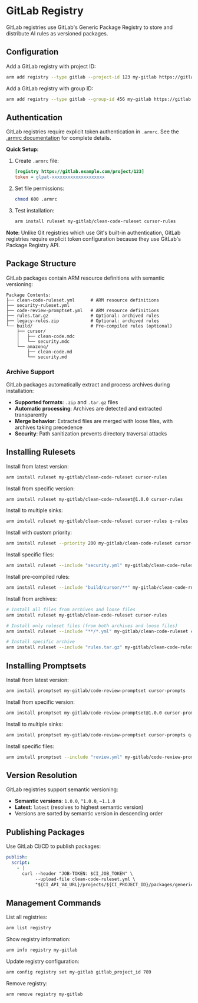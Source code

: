 # GitLab Registry

GitLab registries use GitLab's Generic Package Registry to store and distribute AI rules as versioned packages.

## Configuration

Add a GitLab registry with project ID:

```bash
arm add registry --type gitlab --project-id 123 my-gitlab https://gitlab.example.com
```

Add a GitLab registry with group ID:

```bash
arm add registry --type gitlab --group-id 456 my-gitlab https://gitlab.example.com
```

## Authentication

GitLab registries require explicit token authentication in `.armrc`. See the [.armrc documentation](../armrc.md) for complete details.

**Quick Setup:**

1. Create `.armrc` file:
   ```ini
   [registry https://gitlab.example.com/project/123]
   token = glpat-xxxxxxxxxxxxxxxxxxxx
   ```

2. Set file permissions:
   ```bash
   chmod 600 .armrc
   ```

3. Test installation:
   ```bash
   arm install ruleset my-gitlab/clean-code-ruleset cursor-rules
   ```

**Note**: Unlike Git registries which use Git's built-in authentication, GitLab registries require explicit token configuration because they use GitLab's Package Registry API.

## Package Structure

GitLab packages contain ARM resource definitions with semantic versioning:

```
Package Contents:
├── clean-code-ruleset.yml      # ARM resource definitions
├── security-ruleset.yml
├── code-review-promptset.yml   # ARM resource definitions
├── rules.tar.gz                # Optional: archived rules
├── legacy-rules.zip            # Optional: archived rules
└── build/                      # Pre-compiled rules (optional)
    ├── cursor/
    │   ├── clean-code.mdc
    │   └── security.mdc
    └── amazonq/
        ├── clean-code.md
        └── security.md
```

### Archive Support

GitLab packages automatically extract and process archives during installation:

- **Supported formats**: `.zip` and `.tar.gz` files
- **Automatic processing**: Archives are detected and extracted transparently
- **Merge behavior**: Extracted files are merged with loose files, with archives taking precedence
- **Security**: Path sanitization prevents directory traversal attacks

## Installing Rulesets

Install from latest version:
```bash
arm install ruleset my-gitlab/clean-code-ruleset cursor-rules
```

Install from specific version:
```bash
arm install ruleset my-gitlab/clean-code-ruleset@1.0.0 cursor-rules
```

Install to multiple sinks:
```bash
arm install ruleset my-gitlab/clean-code-ruleset cursor-rules q-rules
```

Install with custom priority:
```bash
arm install ruleset --priority 200 my-gitlab/clean-code-ruleset cursor-rules
```

Install specific files:
```bash
arm install ruleset --include "security.yml" my-gitlab/clean-code-ruleset cursor-rules
```

Install pre-compiled rules:
```bash
arm install ruleset --include "build/cursor/**" my-gitlab/clean-code-ruleset cursor-rules
```

Install from archives:
```bash
# Install all files from archives and loose files
arm install ruleset my-gitlab/clean-code-ruleset cursor-rules

# Install only ruleset files (from both archives and loose files)
arm install ruleset --include "**/*.yml" my-gitlab/clean-code-ruleset cursor-rules

# Install specific archive
arm install ruleset --include "rules.tar.gz" my-gitlab/clean-code-ruleset cursor-rules
```

## Installing Promptsets

Install from latest version:
```bash
arm install promptset my-gitlab/code-review-promptset cursor-prompts
```

Install from specific version:
```bash
arm install promptset my-gitlab/code-review-promptset@1.0.0 cursor-prompts
```

Install to multiple sinks:
```bash
arm install promptset my-gitlab/code-review-promptset cursor-prompts q-prompts
```

Install specific files:
```bash
arm install promptset --include "review.yml" my-gitlab/code-review-promptset cursor-prompts
```

## Version Resolution

GitLab registries support semantic versioning:

- **Semantic versions**: `1.0.0`, `^1.0.0`, `~1.1.0`
- **Latest**: `latest` (resolves to highest semantic version)
- Versions are sorted by semantic version in descending order

## Publishing Packages

Use GitLab CI/CD to publish packages:

```yaml
publish:
  script:
    - |
      curl --header "JOB-TOKEN: $CI_JOB_TOKEN" \
           --upload-file clean-code-ruleset.yml \
           "${CI_API_V4_URL}/projects/${CI_PROJECT_ID}/packages/generic/clean-code-ruleset/1.0.0/clean-code-ruleset.yml"
```

## Management Commands

List all registries:
```bash
arm list registry
```

Show registry information:
```bash
arm info registry my-gitlab
```

Update registry configuration:
```bash
arm config registry set my-gitlab gitlab_project_id 789
```

Remove registry:
```bash
arm remove registry my-gitlab
```
